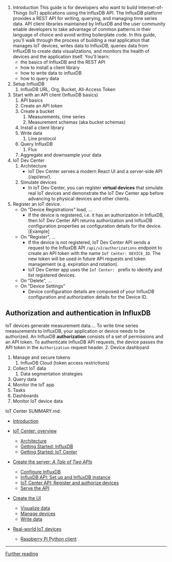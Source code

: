 1. Introduction
    This guide is for developers who want to build Internet-of-Things (IoT) applications using the InfluxDB API.
    The InfluxDB platform provides a REST API for writing, querying, and managing time series data.
    API client libraries maintained by InfluxDB and the user community enable developers to take
    advantage of common patterns in their language of choice and avoid writing boilerplate code.
    In this guide, you'll walk through the process of building a real application that manages IoT devices, writes data to InfluxDB, queries data from InfluxDB to create data visualizations, and monitors the health of devices and the application itself.
    You'll learn:
    - the basics of InfluxDB and the REST API
    - how to install a client library
    - how to write data to influxDB
    - how to query data
1. Setup InfluxDB
   1. InfluxDB URL, Org, Bucket, All-Access Token
1. Start with an API client (InfluxDB basics)
   1. API basics
   2. Create an API token
   3. Create a bucket
      1. Measurements, time series
      2. Measurement schemas (aka bucket schemas)
   1. Install a client library
   4. Write data
      1. Line protocol
   5. Query InfluxDB
      1. Flux
   6. Aggregate and downsample your data
1. IoT Dev Center
   1. Architecture
      - IoT Dev Center serves a modern React UI and a server-side API (/api/env/<deviceID>).
   2. Simulate devices
      - In IoT Dev Center, you can register __virtual devices__ that simulate real IoT devices and demonstrate the IoT Dev Center app before advancing to physical devices and other clients.
1. Register an IoT device.
   - On "Device Registrations" load, ...
     - If the device is registered, i.e. it has an authorization in InfluxDB, then IoT Dev Center API returns authorization and InfluxDB configuration properties as configuration details for the device.
            [Example]
   - On "Register", ...
     - If the device is not registered, IoT Dev Center API sends a request to the
        InfluxDB API `/api/v2/authorizations` endpoint to create an API token with the name `IoT Center: DEVICE_ID`. The new token will be used in future API requests and token management (e.g. expiration and rotation).
     - IoT Dev Center app uses the `IoT Center: ` prefix to identify and list registered devices.
   - On "Delete", ...
   - On "Device Settings"
     - Device configuration details are composed of your InfluxDB configuration and authorization details for the Device ID.
  ## Authorization and authentication in InfluxDB
   IoT devices generate measurement data....
   To write time series measurements to InfluxDB, your application or device needs to be authorized.
   An InfluxDB **authorization** consists of a set of permissions and an API token.
   To authenticate InfluxDB API requests, the device passes the API token in the `Authorization` request header.
2. Device dashboard

1. Manage and secure tokens
   1. InfluxDB Cloud (token access restrictions)
1. Collect IoT data
   1. Data segmentation strategies
1. Query data
2. Monitor the IoT app
2. Tasks
2. Dashboards
3. Monitor IoT device data


IoT Center SUMMARY.md:
- [Introduction](./introduction.md)

- [IoT Center: overview](./iot-center.md)
  - [Architecture](./architecture.md)
  - [Getting Started: InfluxDB](./getting-started-influxdb.md)
  - [Getting Started: IoT Center](./getting-started.md)

- [Create the server: *A Tale of Two APIs*](./iot-center-api.md)
  - [Configure InfluxDB](./api/influxdb-setup.md)
  - [InfluxDB API: Set up and InfluxDB instance](./api/onboarding.md)
    <!-- Maybe at this point we actually skip to creating the virtual device to show the write API? -->
  - [IoT Center API: Register and authorize devices](./api/authorization.md)
  - [Serve the API](./api/serving-the-api.md)

- [Create the UI](./iot-center-ui.md)
  - [Visualize data](./ui/dashboard.md)
  - [Manage devices](./ui/device-registration.md)
  - [Write data](./ui/virtual-device.md)

- [Real-world IoT devices](./devices.md)
  - [Raspberry Pi Python client](./device-code/client_python.md)
  <!-- - [Arduino client](./device-code/client_arduino.md) -->

---

[Further reading](./further-reading.md)
